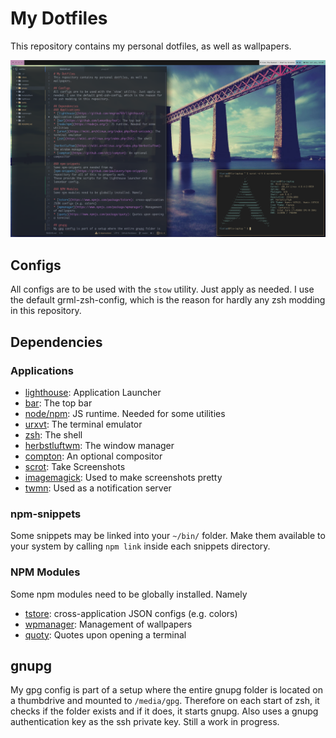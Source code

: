 # My Dotfiles
This repository contains my personal dotfiles, as well as wallpapers.

![Screenshot](scrot.png)

## Configs
All configs are to be used with the `stow` utility. Just apply as needed. I use the default grml-zsh-config, which is the reason for hardly any zsh modding in this repository.

## Dependencies
### Applications
* [lighthouse](https://github.com/emgram769/lighthouse): Application Launcher
* [bar](https://github.com/LemonBoy/bar): The top bar
* [node/npm](https://nodejs.org/): JS runtime. Needed for some utilities
* [urxvt](https://wiki.archlinux.org/index.php/Rxvt-unicode): The terminal emulator
* [zsh](https://wiki.archlinux.org/index.php/Zsh): The shell
* [herbstluftwm](https://wiki.archlinux.org/index.php/Herbstluftwm): The window manager
* [compton](https://github.com/chjj/compton): An optional compositor
* [scrot](https://www.archlinux.org/packages/community/i686/scrot/): Take Screenshots
* [imagemagick](https://www.archlinux.org/packages/extra/i686/imagemagick/): Used to make screenshots pretty
* [twmn](https://github.com/sboli/twmn): Used as a notification server

### npm-snippets
Some snippets may be linked into your `~/bin/` folder. Make them available to your system by calling `npm link` inside each snippets directory.

### NPM Modules
Some npm modules need to be globally installed. Namely

* [tstore](https://www.npmjs.com/package/tstore): cross-application JSON configs (e.g. colors)
* [wpmanager](https://www.npmjs.com/package/wpmanager): Management of wallpapers
* [quoty](https://www.npmjs.com/package/quoty): Quotes upon opening a terminal

## gnupg
My gpg config is part of a setup where the entire gnupg folder is located on a thumbdrive and mounted to `/media/gpg`.
Therefore on each start of zsh, it checks if the folder exists and if it does, it starts gnupg. Also uses a gnupg authentication key as the ssh private key. Still a work in progress.
